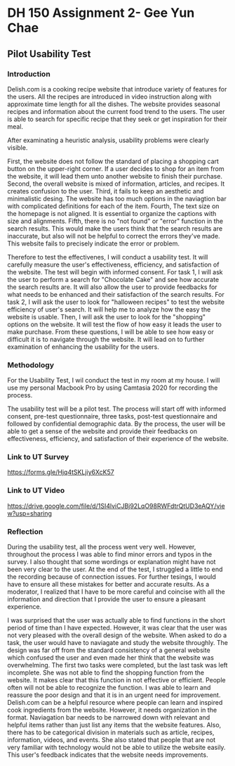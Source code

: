 # DH 150 Assignment 2- Gee Yun Chae

## Pilot Usability Test

### Introduction
Delish.com is a cooking recipe website that introduce variety of features for the users. All the recipes are introduced in video instruction along with approximate time length for all the dishes. The website provides seasonal recipes and information about the current food trend to the users. The user is able to search for specific recipe that they seek or get inspiration for their meal.

After examinating a heuristic analysis, usability problems were clearly visible.

First, the website does not follow the standard of placing a shopping cart button on the upper-right corner. If a user decides to shop for an item from the website, it will lead them unto another website to finish their purchase.
Second, the overall website is mixed of information, articles, and recipes. It creates confusion to the user.
Third, it fails to keep an aesthetic and minimalistic desing. The website has too much options in the naviagtion bar with complicated definitions for each of the item. 
Fourth, The text size on the homepage is not aligned. It is essential to organize the captions with size and alignments. 
Fifth, there is no "not found" or "error" function in the search results. This would make the users think that the search results are inaccurate, but also will not be helpful to correct the errors they've made. This website fails to precisely indicate the error or problem.

Therefore to test the effectivenes, I will conduct a usability test. It will carefully measure the user's effectiveness, efficiency, and satisfaction of the website. The test will begin with informed consent. For task 1, I will ask the user to perform a search for "Chocolate Cake" and see how accurate the search results are. It will also allow the user to provide feedbacks for what needs to be enhanced and their satisfaction of the search results. For task 2, I will ask the user to look for "halloween recipes" to test the website efficiency of user's search. It will help me to analyze how the easy the website is usable. Then, I will ask the user to look for the "shopping" options on the website. It will test the flow of how easy it leads the user to make purchase. From these questions, I will be able to see how easy or difficult it is to navigate through the website. It will lead on to further examination of enhancing the usability for the users.

### Methodology
For the Usability Test, I wil conduct the test in my room at my house. 
I will use my personal Macbook Pro by using Camtasia 2020 for recording the process. 

The usability test will be a pilot test. The process will start off with informed consent, pre-test questionnaire, three tasks, post-test questionnaire and followed by confidential demographic data. By the process, the user will be able to get a sense of the website and provide their feedbacks on effectiveness, efficiency, and satisfaction of their experience of the website. 


### Link to UT Survey
https://forms.gle/Hjq4tSKLjiy6XcK57


### Link to UT Video
https://drive.google.com/file/d/1SI4lviCJBj92LqO98RWFdtrQtUD3eAQY/view?usp=sharing

### Reflection
During the usability test, all the process went very well. However, throughout the process I was able to find minor errors and typos in the survey. I also thought that some wordings or explanation might have not been very clear to the user. At the end of the test, I struggled a little to end the recording because of connection issues. For further tesings, I would have to ensure all these mistakes for better and accurate results. As a moderator, I realized that I have to be more careful and coincise with all the information and direction that I provide the user to ensure a pleasant experience. 

I was surprised that the user was actually able to find functions in the short period of time than I have expected. However, it was clear that the user was not very pleased with the overall design of the website. When asked to do a task, the user would have to naviagate and study the website throughly. The design was far off from the standard consistency of a general website which confused the user and even made her think that the website was overwhelming. The first two tasks were completed, but the last task was left incomplete. She was not able to find the shopping function from the website. It makes clear that this function in not effective or efficient. People often will not be able to recognize the function. I was able to learn and reassure the poor design and that it is in an urgent need for improvement. Delish.com can be a helpful resource where people can learn and inspired cook ingredients from the website. However, it needs organization in the format. Naviagation bar needs to be narrowed down with relevant and helpful items rather than just list any items that the website features. Also, there has to be categorical division in materials such as article, recipes, information, videos, and events. She also stated that people that are not very familiar with technology would not be able to utilize the website easily. This user's feedback indicates that the website needs improvements.


